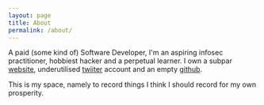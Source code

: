 ```yaml
---
layout: page
title: About
permalink: /about/
---
```


A paid (some kind of) Software Developer, I'm an aspiring infosec practitioner, hobbiest hacker and a perpetual
learner. I own a subpar [website](https://www.wulfgar.pro), underutilised [twiiter](https://twitter.com/wulfgarpro) account and an empty [github](https://www.github.com/wulfgarpro).

This is my space, namely to record things I think I should record for my own prosperity.
